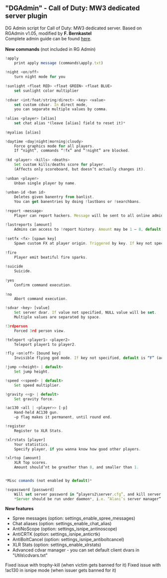 ## "DGAdmin" - Call of Duty: MW3 dedicated server plugin
DG Admin script for Call of Duty: MW3 dedicated server. Based on RGAdmin v1.05, modified by **F. Bernkastel**<br>
Complete admin guide can be found [here](https://docs.google.com/document/d/1SFeFLtie7718nz9ctME5oN99iv3-p2XiIQqsHDqasAo/edit?usp=sharing).<br><br>
**New commands** (not included in RG Admin)
```Javascript
!apply
    print apply message (commands\apply.txt)
    
!night <on/off>
    turn night mode for you
    
!sunlight <float RED> <float GREEN> <float BLUE>
    set sunlight color multiplier
    
!cdvar <int/foat/string/direct> <key> <value>
    set custom cdvar. In direct mode, 
    you can separate multiple values by comma.
    
!alias <player> [alias]
    set chat alias *(leave [alias] field to reset it)*
    
!myalias [alias]

!daytime <day|night|morning|cloudy>
    Force graphics mode for all players. 
    If “night”, commands “!fx” and “!night” are blocked.
    
!kd <player> <kills> <deaths>
    Set custom kills/deaths score for player. 
    (Affects only scoreboard, but doesn’t actually changes it).
    
!unban <player>
    Unban single player by name.
    
!unban-id <ban id>
    Deletes given banentry from banlist.
    You can get banentries by doing !lastbans or !searchbans.
    
!report <message>
    Player can report hackers. Message will be sent to all online admins, and saved to history.
    
!lastreports [amount]
    Admins can access to !report history. Amount may be 1 – 8, default is 4.
    
!setfx <fx> [spawn key]
    Spawn custom FX at player origin. Triggered by key. If key not specified, default is “activate”.
    
!fire
    Player emit beatiful fire sparks. 
    
!suicide
    Suicide.
  
!yes
    Confirm command execution.
    
!no
    Abort command execution.

!sdvar <key> [value]
    Set server dvar. If value not specified, NULL value will be set. 
    Multiple values are separated by space.

!3rdperson
    Forced 3rd person view.

!teleport <player1> <player2>
    Teleport player1 to player2.

!fly <on|off> [bound key]
    Invisible flying god mode. If key not specified, default is “F” (activate).

!jump <<height> | default>
    Set jump height.

!speed <<speed> | default>
    Set speed multiplier.

!gravity <<g> | default>
    Set gravity force.

!ac130 <all | <player>> [-p]
    Hand-held AC130 gun. 
    –p flag makes it permanent, until round end.

!register
    Register to XLR Stats.

!xlrstats [player]
    Your statistics. 
    Specify player, if you wanna know how good other players.

!xlrtop [amount]
    XLR Top scores. 
    Amount should’nt be greather than 8, and smaller than 1.


*Misc comands (not enabled by default)*

!svpassword [password]
    Will set server password in “players2\server.cfg”, and kill server.
    *Server should be run under daemon*, i.e. “Alani’s server manager” to be auto-restarted.

```
**New features**
 - Spree messages (option: settings_enable_spree_messages)
 - Chat aliases (option: settings_enable_chat_alias)
 - AntiNoScope (option: settings_isnipe_antinoscope)
 - AntiCRTK (option: settings_isnipe_anticrtk)
 - AntiBoltCancel  (option: settings_isnipe_antiboltcancel)
 - XLR Stats (option: settings_enable_xlrstats)
 - Advanced cdvar manager - you can set default client dvars in "Utils\cdvars.txt"

 Fixed issue with trophy-kill (when victim gets banned for it)
 Fixed issue with !ac130 in isnipe mode (when issuer gets banned for it)
